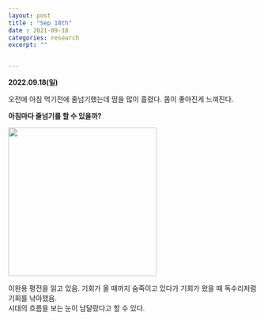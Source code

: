 ```yaml
---
layout: post
title : "Sep 18th"
date : 2021-09-18
categories: research
excerpt: ""


---
```

 

**2022.09.18(일)**


오전에 아침 먹기전에 줄넘기했는데 땀을 많이 흘렸다. 몸이 좋아진게 느껴진다.

**아침마다 줄넘기를 할 수 있을까?**


<img src="https://jinhong-park.github.io/journal2/images/20220918-WYLEE.jpeg" width="300">

이완용 평전을 읽고 있음.
기회가 올 때까지 숨죽이고 있다가 기회가 왔을 때 독수리처럼 기회를 낚아챘음.  
시대의 흐름을 보는 눈이 남달랐다고 할 수 있다. 